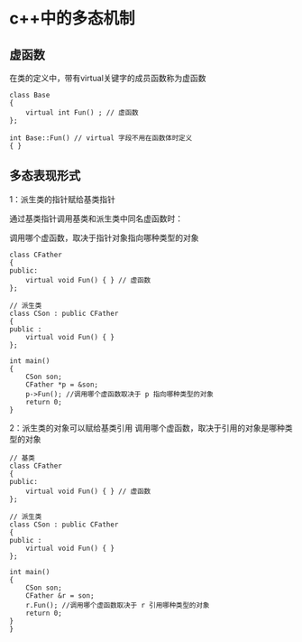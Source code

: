 # c++中的多态机制

## 虚函数

在类的定义中，带有virtual关键字的成员函数称为虚函数

```
class Base 
{
    virtual int Fun() ; // 虚函数
};

int Base::Fun() // virtual 字段不用在函数体时定义
{ }
```

## 多态表现形式

1：派生类的指针赋给基类指针

通过基类指针调用基类和派生类中同名虚函数时：

调用哪个虚函数，取决于指针对象指向哪种类型的对象
```
class CFather 
{
public:
    virtual void Fun() { } // 虚函数
};

// 派生类
class CSon : public CFather 
{ 
public :
    virtual void Fun() { }
};

int main() 
{
    CSon son;
    CFather *p = &son;
    p->Fun(); //调用哪个虚函数取决于 p 指向哪种类型的对象
    return 0;
}

```
2：派生类的对象可以赋给基类引用
调用哪个虚函数，取决于引用的对象是哪种类型的对象

```
// 基类
class CFather 
{
public:
    virtual void Fun() { } // 虚函数
};

// 派生类
class CSon : public CFather 
{ 
public :
    virtual void Fun() { }
};

int main() 
{
    CSon son;
    CFather &r = son;
    r.Fun(); //调用哪个虚函数取决于 r 引用哪种类型的对象
    return 0;
}
}
```




